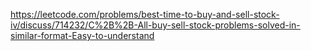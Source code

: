 https://leetcode.com/problems/best-time-to-buy-and-sell-stock-iv/discuss/714232/C%2B%2B-All-buy-sell-stock-problems-solved-in-similar-format-Easy-to-understand
​
​
​